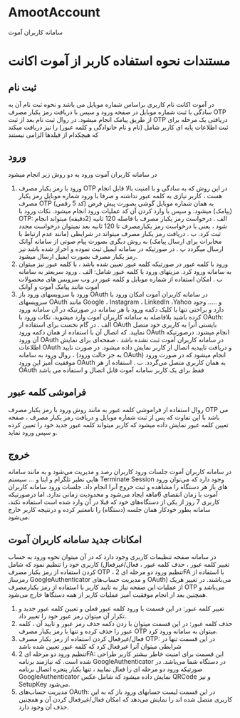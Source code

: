 # AmootAccount
سامانه کاربران آموت



# مستندات نحوه استفاده کاربر از آموت اکانت

## ثبت نام
در آموت اکانت نام کاربری براساس شماره موبایل می باشد و نحوه ثبت نام آن به سادگی با ثبت شماره موبایل در صفحه ورود و سپس با دریافت رمز یکبار مصرف OTP از طریق پیامک انجام میشود.
در روال ثبت نام بعد از ثبت OTP دریافتی یک مرحله برای ثبت اطلاعات پایه ای کاربر شامل (نام و نام خانوادگی و کلمه عبور) را نیز دریافت میکند که هیچکدام از فیلدها الزامی نیستند

## ورود
در سامانه کاربران آموت ورود به دو روش زیر انجام میشود
1.	ورود با رمز یکبار مصرف OTP
در این روش که به سادگی و با امنیت بالا قابل انجام هست ، کاربر نیازی به کلمه عبور نداشته و صرفا با ورود شماره موبایل رمز یکبار مصرف OTP (کد 5 رقمی) به همان شماره موبایل گوشی بصورت پیش فرض (پیامک) میشود. و سپس با وارد کردن آن کد عملیات ورود انجام میشود.
نکات ورود با OTP:
الف . درخواست رمز یکبار مصرف با فاصله 120 ثانیه (2دقیقه) میتواند انجام شود ، یعنی با درخواست رمز یکبارمصرف تا 120 ثانیه بعد نمیتوان درخواست مجدد ثبت کرد.
ب . دریافت رمز یکبار مصرف میتواند در شرایطی (مانند عدم ارتباط با مخابرات برای ارسال پیامک) به روش دیگری بصورت پیام صوتی از سامانه آوانک ارسال میگردد
پ . در صورتیکه در سامانه ایمیل ثبت نموده و احراز شده باشد نیز رمز یکبار مصرف بصورت ایمیل ارسال میشود.
2.	ورود با کلمه عبور
در صورتیکه کلمه عبور تعیین شده باشد ، با کلمه عبور نیز میتوان به سامانه ورود کرد.
مزیتهای ورود با کلمه عبور شامل: 
الف . ورود سریعتر به سامانه 
ب . امکان استفاده از شماره موبایل و کلمه عبور در وب سرویس های محصولات آموت مانند پیامک آموت و آوانک
3.	ورود با سرویسهای ورود باز OAuth
در سامانه کاربران آموت امکان ورود با سرویسهای OAuth مانند Google ، Instagram  ، LinkedIn ،Yahoo  و ..... وجود دارد و براحتی تنها با کلیک دکمه ورود با هر سامانه در صورتیکه در آن سامانه ورود کرده باشید بلافاصله به سامانه کاربران آموت وارد میشوید.
نکات ورود با OAuth:
الف . در گام نخست برای استفاده از OAuth بایستی آنرا به کاربری خود متصل نمایید. که اتصال آن با استفاده از همان دکمه ورود OAuth انجام میشود. درصورتیکه  آن ورود OAuth  در سامانه کاربران آموت ثبت نشده باشد ، صفحه‌ای برای نمایش اطلاعات OAuth و دریافت تاییدیه اتصال از کاربر نمایش داده میشود.
در صورت تایید ، روال ورود به سامانه (به جز حالت ورود OAuth) انجام میشود که در صورت ورود موفقیت آمیز این ورود OAuth به همان کاربری متصل می‌گردد.
ب . استفاده از هر OAuth فقط برای یک کاربر سامانه آموت قابل اتصال و استفاده می باشد

## فراموشی کلمه عبور
روال استفاده از فراموشی کلمه عبور به مانند روش ورود با رمز یکبار مصرف OTP می باشد با این تفاوت که پس از ثبت شماره موبایل و دریافت رمز یکبار مصرف ، صفحه تعیین کلمه عبور نمایش داده میشود که کاربر میتواند کلمه عبور جدید خود را تعیین کرده و سپس ورود نماید.

## خروج
در سامانه کاربران آموت جلسات ورود کاربران رصد و مدیریت می‌شود و به مانند سامانه هایی نظیر تلگرام و ایتا و ... سیستم Terminate Session وجود دارد که می‌توان ورود های باز هر دستگاه را مشاهده و ثبت خروج آنرا انجام داد.
جلسات ورود سامانه کاربران آموت با زمان انقضای 6ماهه ایجاد می‌شود و محدودیت زمانی ندارد. اما درصورتیکه کاربری 7 روز از یکی از دستگاه‌های خود که قبلا در آن وارد شده است استفاده نکند، سامانه بطور خودکار همان جلسه (دستگاه) را نامعتبر کرده و درنتیجه کاربر خارج می‌شود.

## امکانات جدید سامانه کاربران آموت
در سامانه صفحه تنظیمات کاربری وجود دارد که در آن میتوان نحوه ورود به حساب کاربری خود را تنظیم نمود که شامل (تغییر کلمه عبور ، حذف کلمه عبور ، فعال/غیرفعال کردن استفاده از رمز یکبار مصرف OTP ، تنظیم ورود دو مرحله ای 2FA با استفاده از رمزساز GoogleAuthenticator و مدیریت حساب‌های OAuth)  می‌باشند.
در تغییر هریک از عملیات این صفحه نیاز به تایید کاربر با استفاده از رمز یکبارمصرف OTP می‌باشد و همچنین بعد از انجام موفقیت آمیز عملیات کاربر از همه دستگاها خارج می‌شود.

1.	تغییر کلمه عبور:
در این قسمت با ورود کلمه عبور فعلی و تعیین کلمه عبور جدید و تکرار آن میتوان رمز عبور خود را تغییر داد.
2.	حذف کلمه عبور:
در این قسمت میتوان با زدن دکمه حذف رمز عبور و تایید آن ، کلمه عبور را حذف کرده و تنها با رمز یکبار مصرف OTP میتوان به سامانه ورود کرد.
3.	فعال/غیرفعال کردن استفاده از رمز یکبار مصرف OTP:
در این قسمت تنها در شرایطی میتوان آنرا غیرفعال کرد که کلمه عبور تعیین شده باشد
4.	تنظیم ورود دو مرحله ای 2FA:
این قسمت برای امنیت خاطر بیشتر کاربر طراحی شده است. که نیازمند برنامه GoogleAuthenticator در دستگاه شما می‌باشد.
در صورتیکه ورود دو مرحله ای را فعال نمایید ، تنها یکبار پنجره اتصال برنامه GoogleAuthenticator نمایش داده میشود که شامل عکس QRCode و نیز SetupKey می‌شود.
5.	مدیریت حساب‌های OAuth:
در این قسمت لیست حسابهای ورود باز که به این کاربری متصل شده اند را نمایش می‌دهد که امکان فعال/غیرفعال کردن آن و همچنین حذف آن وجود دارد.
